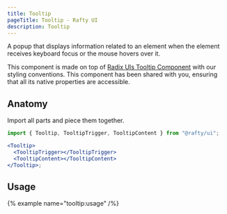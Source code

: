 ```yaml
---
title: Tooltip
pageTitle: Tooltip - Rafty UI
description: Tooltip
---
```


A popup that displays information related to an element when the element receives keyboard focus or the mouse hovers over it.

This component is made on top of [Radix UIs Tooltip Component](https://www.radix-ui.com/primitives/docs/components/tooltip) with our styling conventions. This component has been shared with you, ensuring that all its native properties are accessible.

## Anatomy

Import all parts and piece them together.

```jsx
import { Tooltip, TooltipTrigger, TooltipContent } from "@rafty/ui";

<Tooltip>
  <TooltipTrigger></TooltipTrigger>
  <TooltipContent></TooltipContent>
</Tooltip>;
```

## Usage

{% example name="tooltip:usage" /%}
